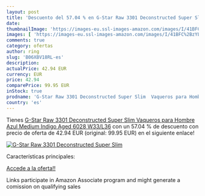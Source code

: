 ```yaml
---
layout: post
title: 'Descuento del 57.04 % en G-Star Raw 3301 Deconstructed Super Slim'
date: 
thumbnailImage: 'https://images-eu.ssl-images-amazon.com/images/I/41BFC%2BzYLCL._SL200_.jpg'
images: [ 'https://images-eu.ssl-images-amazon.com/images/I/41BFC%2BzYLCL._SL200_.jpg' ]
comments: true
category: ofertas
author: ring
slug: 'B06XBV18RL-es'
description:
actualPrice: 42.94 EUR
currency: EUR
price: 42.94
comparePrice: 99.95 EUR
inStock: true
prodname: 'G-Star Raw 3301 Deconstructed Super Slim  Vaqueros para Hombre  Azul  Medium Indigo Aged 6028   W33/L36'
country: 'es'
---
```


Tienes [G-Star Raw 3301 Deconstructed Super Slim  Vaqueros para Hombre  Azul  Medium Indigo Aged 6028   W33/L36](https://www.amazon.es/dp/B06XBV18RL/?tag=tolees-21) con un 57.04 % de descuento con precio de oferta de 42.94 EUR (original: 99.95 EUR) en el siguiente enlace!

[![G-Star Raw 3301 Deconstructed Super Slim](https://images-eu.ssl-images-amazon.com/images/I/41BFC%2BzYLCL._SL200_.jpg)](https://www.amazon.es/dp/B06XBV18RL/?tag=tolees-21)

Características principales:


[Accede a la oferta!!](https://www.amazon.es/dp/B06XBV18RL/?tag=tolees-21)

Links participate in Amazon Associate program and might generate a comission on qualifying sales


